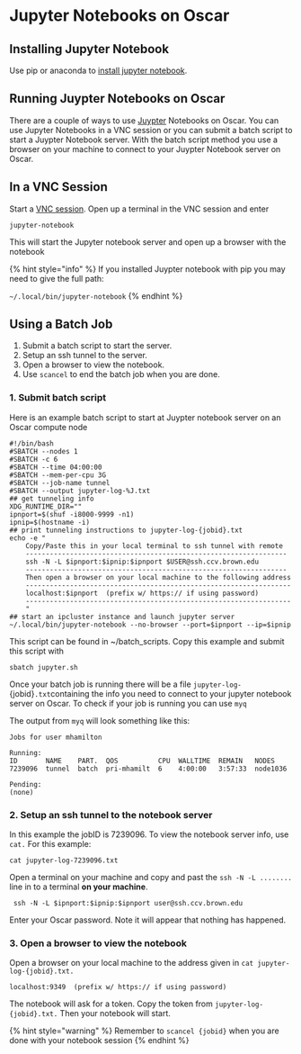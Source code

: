 # Jupyter Notebooks on Oscar

## Installing Jupyter Notebook

Use pip or anaconda to [install jupyter notebook](https://jupyter.readthedocs.io/en/latest/install.html). 

## Running Juypter Notebooks on Oscar

There are a couple of ways to use [Juypter](https://jupyter.org/) Notebooks on Oscar.   You can use Jupyter Notebooks in a VNC session or you can submit a batch script to start a Juypter Notebook server.  With the batch script method you use a browser on your machine to connect to your Juypter Notebook server on Oscar. 

## In a VNC Session

Start a [VNC session](../connecting-to-oscar/vnc.md).    Open up a terminal in the VNC session and enter

`jupyter-notebook`

This will start the Jupyter notebook server  and open up a browser with the notebook

{% hint style="info" %}
If you installed Juypter notebook with pip you may need to give the full path:

`~/.local/bin/jupyter-notebook`
{% endhint %}

## Using a Batch Job

1. Submit a batch script to start the server.
2. Setup an ssh tunnel to the server.
3. Open a browser to view the notebook.
4. Use `scancel` to end the batch job when you are done.

### 1. Submit batch script

Here is an example batch script to start at Juypter notebook server on an Oscar compute node

```text
#!/bin/bash
#SBATCH --nodes 1
#SBATCH -c 6
#SBATCH --time 04:00:00
#SBATCH --mem-per-cpu 3G
#SBATCH --job-name tunnel
#SBATCH --output jupyter-log-%J.txt
## get tunneling info
XDG_RUNTIME_DIR=""
ipnport=$(shuf -i8000-9999 -n1)
ipnip=$(hostname -i)
## print tunneling instructions to jupyter-log-{jobid}.txt
echo -e "
    Copy/Paste this in your local terminal to ssh tunnel with remote
    -----------------------------------------------------------------
    ssh -N -L $ipnport:$ipnip:$ipnport $USER@ssh.ccv.brown.edu
    -----------------------------------------------------------------
    Then open a browser on your local machine to the following address
    ------------------------------------------------------------------
    localhost:$ipnport  (prefix w/ https:// if using password)
    ------------------------------------------------------------------
    "
## start an ipcluster instance and launch jupyter server
~/.local/bin/jupyter-notebook --no-browser --port=$ipnport --ip=$ipnip
```

This script can be found in ~/batch\_scripts.  Copy this example and submit this script with 

`sbatch jupyter.sh`

Once your batch job is running  there will be a file `jupyter-log-`{jobid}`.txt`containing the info you need to connect to your jupyter notebook server on Oscar.   To check if your job is running you can use  `myq`

The output from `myq` will look something like this:

```text
Jobs for user mhamilton

Running:
ID       NAME    PART.  QOS          CPU  WALLTIME  REMAIN   NODES
7239096  tunnel  batch  pri-mhamilt  6    4:00:00   3:57:33  node1036

Pending:
(none)
```

### 2. Setup an ssh tunnel to the notebook server

In this example the jobID is 7239096. To view the notebook server info, use `cat.` For this example:

`cat jupyter-log-7239096.txt`

Open a terminal on your machine and copy and past the  `ssh -N -L ........` line in to a terminal **on your machine**.

```text
 ssh -N -L $ipnport:$ipnip:$ipnport user@ssh.ccv.brown.edu
```

Enter your Oscar password.  Note it will appear that nothing has happened.

### 3. Open a browser to view the notebook

Open a browser on your local machine to the address given in `cat jupyter-log-{jobid}.txt.`

```text
localhost:9349  (prefix w/ https:// if using password)
```

The notebook will ask for a token.  Copy the token from `jupyter-log-{jobid}.txt.` Then your notebook will start.

{% hint style="warning" %}
Remember to `scancel {jobid}` when you are done with your notebook session
{% endhint %}

